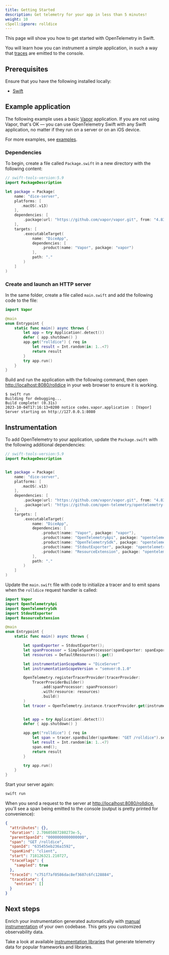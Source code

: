```yaml
---
title: Getting Started
description: Get telemetry for your app in less than 5 minutes!
weight: 10
cSpell:ignore: rolldice
---
```


This page will show you how to get started with OpenTelemetry in Swift.

You will learn how you can instrument a simple application, in such a way that
[traces][] are emitted to the console.

## Prerequisites

Ensure that you have the following installed locally:

- [Swift](https://www.swift.org/)

## Example application

The following example uses a basic [Vapor](https://vapor.codes) application. If
you are not using Vapor, that's OK — you can use OpenTelemetry Swift with any
Swift application, no matter if they run on a server or on an iOS device.

For more examples, see [examples](/docs/languages/swift/examples/).

### Dependencies

To begin, create a file called `Package.swift` in a new directory with the
following content:

```swift
// swift-tools-version:5.9
import PackageDescription

let package = Package(
    name: "dice-server",
    platforms: [
       .macOS(.v13)
    ],
    dependencies: [
        .package(url: "https://github.com/vapor/vapor.git", from: "4.83.1")
    ],
    targets: [
        .executableTarget(
            name: "DiceApp",
            dependencies: [
                .product(name: "Vapor", package: "vapor")
            ],
            path: "."
        )
    ]
)
```

### Create and launch an HTTP server

In the same folder, create a file called `main.swift` and add the following code
to the file:

```swift
import Vapor

@main
enum Entrypoint {
    static func main() async throws {
        let app = try Application(.detect())
        defer { app.shutdown() }
        app.get("rolldice") { req in
            let result = Int.random(in: 1..<7)
            return result
        }
        try app.run()
    }
}
```

Build and run the application with the following command, then open
<http://localhost:8080/rolldice> in your web browser to ensure it is working.

```console
$ swift run
Building for debugging...
Build complete! (0.31s)
2023-10-04T17:16:13+0200 notice codes.vapor.application : [Vapor] Server starting on http://127.0.0.1:8080
```

## Instrumentation

To add OpenTelemetry to your application, update the `Package.swift` with the
following additional dependencies:

```swift
// swift-tools-version:5.9
import PackageDescription


let package = Package(
    name: "dice-server",
    platforms: [
       .macOS(.v13)
    ],
    dependencies: [
        .package(url: "https://github.com/vapor/vapor.git", from: "4.83.1"),
        .package(url: "https://github.com/open-telemetry/opentelemetry-swift", from: "1.0.0"),
    ],
    targets: [
        .executableTarget(
            name: "DiceApp",
            dependencies: [
                .product(name: "Vapor", package: "vapor"),
                .product(name: "OpenTelemetryApi", package: "opentelemetry-swift"),
                .product(name: "OpenTelemetrySdk", package: "opentelemetry-swift"),
                .product(name: "StdoutExporter", package: "opentelemetry-swift"),
                .product(name: "ResourceExtension", package: "opentelemetry-swift"),
            ],
            path: "."
        )
    ]
)
```

Update the `main.swift` file with code to initialize a tracer and to emit spans
when the `rolldice` request handler is called:

```swift
import Vapor
import OpenTelemetryApi
import OpenTelemetrySdk
import StdoutExporter
import ResourceExtension

@main
enum Entrypoint {
    static func main() async throws {

        let spanExporter = StdoutExporter();
        let spanProcessor = SimpleSpanProcessor(spanExporter: spanExporter)
        let resources = DefaultResources().get()

        let instrumentationScopeName = "DiceServer"
        let instrumentationScopeVersion = "semver:0.1.0"

        OpenTelemetry.registerTracerProvider(tracerProvider:
            TracerProviderBuilder()
                .add(spanProcessor: spanProcessor)
                .with(resource: resources)
                .build()
        )
        let tracer = OpenTelemetry.instance.tracerProvider.get(instrumentationName: instrumentationScopeName, instrumentationVersion: instrumentationScopeVersion) as! TracerSdk


        let app = try Application(.detect())
        defer { app.shutdown() }

        app.get("rolldice") { req in
            let span = tracer.spanBuilder(spanName: "GET /rolldice").setSpanKind(spanKind: .client).startSpan()
            let result = Int.random(in: 1..<7)
            span.end();
            return result
        }

        try app.run()
    }
}
```

Start your server again:

```sh
swift run
```

When you send a request to the server at <http://localhost:8080/rolldice>,
you'll see a span being emitted to the console (output is pretty printed for
convenience):

```json
{
  "attributes": {},
  "duration": 2.70605087280273e-5,
  "parentSpanId": "0000000000000000",
  "span": "GET /rolldice",
  "spanId": "635455eb236a1592",
  "spanKind": "client",
  "start": 718126321.210727,
  "traceFlags": {
    "sampled": true
  },
  "traceId": "c751f7af0586dac8ef3607c6fc128884",
  "traceState": {
    "entries": []
  }
}
```

## Next steps

Enrich your instrumentation generated automatically with
[manual instrumentation](/docs/languages/swift/instrumentation) of your own
codebase. This gets you customized observability data.

Take a look at available
[instrumentation libraries](/docs/languages/swift/libraries/) that generate
telemetry data for popular frameworks and libraries.

[traces]: /docs/concepts/signals/traces/
